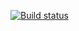 [![Build status](https://ci.appveyor.com/api/projects/status/227v388qmvyafog9?svg=true)](https://ci.appveyor.com/project/TD2022tuyana/selenide-testing-web-interfaces)
